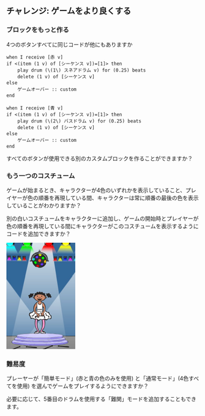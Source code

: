 ## チャレンジ: ゲームをより良くする

### ブロックをもっと作る

4つのボタンすべてに同じコードが他にもありますか

```blocks3
when I receive [赤 v]
if <(item (1 v) of [シーケンス v])=[1]> then
	play drum (\(1\) スネアドラム v) for (0.25) beats
	delete (1 v) of [シーケンス v]
else
	ゲームオーバー :: custom
end

when I receive [青 v]
if <(item (1 v) of [シーケンス v])=[1]> then
	play drum (\(2\) バスドラム v) for (0.25) beats
	delete (1 v) of [シーケンス v]
else
	ゲームオーバー :: custom
end
```

すべてのボタンが使用できる別のカスタムブロックを作ることができますか？

### もう一つのコスチューム

ゲームが始まるとき、キャラクターが4色のいずれかを表示していること、プレイヤーが色の順番を再現している間、キャラクターは常に順番の最後の色を表示していることがわかりますか？

別の白いコスチュームをキャラクターに追加し、ゲームの開始時とプレイヤーが色の順番を再現している間にキャラクターがこのコスチュームを表示するようにコードを追加できますか？

![スクリーンショット](images/colour-white.png)

### 難易度

プレーヤーが「簡単モード」(赤と青の色のみを使用) と「通常モード」(4色すべてを使用) を選んでゲームをプレイするようにできますか？

必要に応じて、5番目のドラムを使用する「難関」モードを追加することもできます。